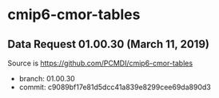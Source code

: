 # cmip6-cmor-tables

## Data Request 01.00.30 (March 11, 2019)

Source is https://github.com/PCMDI/cmip6-cmor-tables

- branch: 01.00.30
- commit: c9089bf17e81d5dcc41a839e8299cee69da890d3

